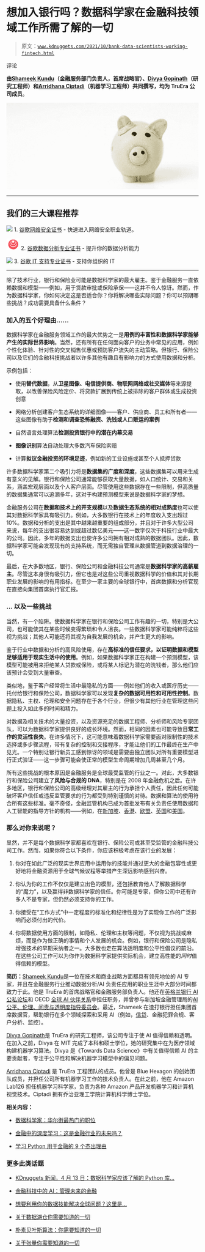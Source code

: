 # 想加入银行吗？数据科学家在金融科技领域工作所需了解的一切

> 原文：[`www.kdnuggets.com/2021/10/bank-data-scientists-working-fintech.html`](https://www.kdnuggets.com/2021/10/bank-data-scientists-working-fintech.html)

评论

**由[Shameek Kundu](https://www.linkedin.com/in/shameekkundu/?originalSubdomain=sg)（金融服务部门负责人，首席战略官）、[Divya Gopinath](https://www.linkedin.com/in/divyagopinath/)（研究工程师）和[Arridhana Ciptadi](https://www.linkedin.com/in/arridhana-ciptadi-a6922a92/)（机器学习工程师）共同撰写，均为 TruEra 公司成员**。

![](img/33544a80e7aa2b95d212d58e9b225a9b.png)

* * *

## 我们的三大课程推荐

![](img/0244c01ba9267c002ef39d4907e0b8fb.png) 1\. [谷歌网络安全证书](https://www.kdnuggets.com/google-cybersecurity) - 快速进入网络安全职业轨道。

![](img/e225c49c3c91745821c8c0368bf04711.png) 2\. [谷歌数据分析专业证书](https://www.kdnuggets.com/google-data-analytics) - 提升你的数据分析能力

![](img/0244c01ba9267c002ef39d4907e0b8fb.png) 3\. [谷歌 IT 支持专业证书](https://www.kdnuggets.com/google-itsupport) - 支持你组织的 IT

* * *

除了技术行业，银行和保险业可能是数据科学家的最大雇主。鉴于金融服务一直依赖数据和模型——例如，用于贷款审批或保险承保——这并不令人惊讶。然而，作为数据科学家，你如何决定这是否适合你？你将解决哪些实际问题？你可以预期哪些挑战？成功需要具备什么条件？

### 加入的五个好理由……

数据科学家在金融服务领域工作的最大优势之一是**用例的丰富性和数据科学家能够产生的实际世界影响**。当然，还有所有在任何面向客户的业务中常见的应用，例如个性化体验、针对性的交叉销售优惠或预防客户流失的主动策略。但银行、保险公司以及它们的金融科技挑战者以许多其他有趣且有影响力的方式使用数据和分析。

示例包括：

+   使用**替代数据**，从**卫星图像、电信提供商、物联网网络或社交媒体**等来源提取，以改善保险风险定价、将贷款扩展到传统上被排除的客户群体或生成投资创意

+   网络分析创建客户生态系统的详细图像——客户、供应商、员工和所有者——这些图像有助于**检测和调查恐怖融资、洗钱或人口贩运的案例**

+   自然语言处理算法**检测投资银行中的潜在内幕交易**

+   **图像识别**算法自动处理大多数汽车保险索赔

+   计算**拟议金融投资的环境足迹**，例如新的工业设施或甚至个人抵押贷款

许多数据科学家第二个吸引力将是**数据集的广度和深度**，这些数据集可以用来生成有意义的见解。银行和保险公司通常能够获取大量数据，如人口统计、交易和关系，涵盖宏观层面以及个人客户层面。尽管使用这些数据存在一些限制，但高质量的数据集通常可以追溯多年，这对于构建预测模型来说是数据科学家的梦想。

金融服务公司在**数据和技术上的开支规模**以及**数据生态系统的相对成熟度**也可以使其对数据科学家具有吸引力。例如，大多数银行在技术上的年度收入支出超过 10%。数据和分析的支出是其中越来越重要的组成部分，并且对于许多大型公司来说，每年的支出很容易达到或超过数亿美元——这一数字仅次于科技行业中最大的公司。因此，多年的数据支出也使许多公司拥有相对成熟的数据团队。因此，数据科学家可能会发现现有的支持系统，而无需独自管理从数据管道到数据治理的一切。

最后，在大多数地区，银行、保险公司和金融科技公司通常是**数据科学家的高薪雇主**。尽管这本身很有吸引力，但它也是对这些公司重视数据科学的价值和其对长期职业发展的影响的有用指标。在至少一家主要的全球银行中，首席数据和分析官现在直接向集团首席执行官汇报。

### … 以及一些挑战

当然，有一个陷阱。使数据科学家在银行和保险公司工作有趣的一切，特别是大公司，也可能使其在某些时候变得繁琐和令人沮丧。一些数据科学家可能纯粹将这些视为挑战；其他人可能还将其视为自我发展的机会，并产生更大的影响。

鉴于行业中数据和分析的高风险使用，存在**高标准的信任要求，以证明数据和模型足够适用于现实生活中的使用**。例如，如果数据科学家正在构建一个预测模型，该模型可能被用来拒绝某人贷款或保险，或将某人标记为潜在的洗钱者，那么他们应该预计会受到大量审查。

类似地，鉴于客户经常将生活中最隐私的方面——例如他们的收入或医疗历史——托付给银行和保险公司，数据科学家可以发现**复杂的数据可用性和可用性控制**。数据隐私、主权、伦理和安全问题存在于各个行业，但很少有其他行业在管理这些问题上投入如此多的时间和精力。

对数据及相关技术的大量投资，以及资源充足的数据工程师、分析师和风险专家团队，可以为数据科学家提供良好的成长环境。然而，相同的因素也可能导致**日常工作的灵活性丧失**。在许多情况下，这可能意味着数据科学家需要面对限制性的技术选择或多步骤流程，带有复杂的控制和交接程序，才能让他们的工作最终在生产中见光。一个特别让银行新员工感到惊讶的领域是需要由独立团队对所有重要模型进行正式验证——这一步骤可能会使正常的模型生命周期增加几周甚至几个月。

所有这些挑战的根本原因是金融服务是全球最受监管的行业之一。对此，大多数银行和保险公司建立了**风险与合规的 DNA**，特别是在 2008 年金融危机之后。在许多地区，银行和保险公司的高级经理对其雇主的行为承担个人责任，因此任何可能破坏客户信任或违反监管要求的行为都受到特别谨慎的对待。数据和算法的使用符合所有这些标准。毫不奇怪，金融监管机构已成为首批发布有关负责任使用数据和人工智能的指导方针的机构——例如，在[新加坡](https://www.mas.gov.sg/~/media/MAS/News%20and%20Publications/Monographs%20and%20Information%20Papers/FEAT%20Principles%20Final.pdf)、[香港](https://www.hkma.gov.hk/media/eng/doc/key-information/guidelines-and-circular/2019/20191101e1.pdf)、[欧盟](https://www.eiopa.europa.eu/media/news/eiopa-publishes-report-artificial-intelligence-governance-principles_en)、[英国](https://www.bankofengland.co.uk/speech/2020/dave-ramsden-opening-remarks-for-the-launch-of-aippf)和[美国](https://www.federalregister.gov/documents/2021/03/31/2021-06607/request-for-information-and-comment-on-financial-institutions-use-of-artificial-intelligence)。

### 那么对你来说呢？

显然，并不是每个数据科学家都喜欢在银行、保险公司或甚至受监管的金融科技公司工作。然而，如果你符合以下条件，你应该积极考虑在该行业的发展：

1.  你对在如此广泛的现实世界应用中运用你的技能并通过更大的金融包容性或更好地将金融资源用于全球气候议程等举措产生深远影响感到兴奋。

1.  你认为你的工作不仅仅是建立出色的模型，还包括教育他人了解数据科学的“魔力”，以及赢得非数据科学家的信任。你可能是专家，但你公司中还有许多人不是专家，但仍然必须支持你的工作。

1.  你接受在“工作方式”中一定程度的标准化和纪律性是为了实现你工作的广泛影响而必须付出的代价。

1.  你将数据使用方面的限制，如隐私、伦理和主权等问题，不仅视为挑战或麻烦，而是作为做正确的事情和个人发展的机会。例如，银行和保险公司是隐私增强技术的早期采纳者之一。大多数也走在算法透明度和公平性倡议的前沿。在这些公司工作可以为你作为数据科学家提供实际机会，建立高性能的*同时*值得信赖的模型。

**简历：**[Shameek Kundu](https://www.linkedin.com/in/shameekkundu/?originalSubdomain=sg)是一位在技术和商业战略方面都具有领先地位的 AI 专家，并且在金融服务行业推动数据分析/AI 负责任应用的职业生涯中大部分时间都致力于此。他是 TruEra 的首席战略官和金融服务部负责人。他还在[英格兰银行 AI 公私论坛](https://www.bankofengland.co.uk/events/2020/october/fintech-ai-public-private-forum)和 OECD [全球 AI 伙伴关系](https://gpai.ai/)中担任职务，并曾参与新加坡金融管理局的[AI 公平、伦理、问责与透明度指导委员会](https://www.mas.gov.sg/~/media/MAS/News%20and%20Publications/Monographs%20and%20Information%20Papers/FEAT%20Principles%20Final.pdf)。最近，Shameek 在渣打银行担任集团首席数据官，帮助银行在多个领域探索和采用 AI（例如，[信贷](https://www.sc.com/en/media/press-release/partnering-with-truera-to-tackle-unjust-bias-in-ai-assisted-decision-making/)、金融犯罪合规、客户分析、监控）。

[Divya Gopinath](https://www.linkedin.com/in/divyagopinath/)是 TruEra 的研究工程师，该公司专注于使 AI 值得信赖和透明。在加入之前，Divya 在 MIT 完成了本科和硕士学位，她的研究集中在为医疗领域构建机器学习算法。Divya 是《Towards Data Science》中有关值得信赖 AI 的主要贡献者，专注于公平性和解决机器学习模型中的偏见问题。

[Arridhana Ciptadi](https://www.linkedin.com/in/arridhana-ciptadi-a6922a92/) 是 TruEra 工程团队的成员。他曾是 Blue Hexagon 的创始团队成员，并担任公司所有机器学习工作的技术负责人。在此之前，他在 Amazon Lab126 担任机器学习科学家，负责为各种 Amazon 产品开发机器学习和计算机视觉技术。Ciptadi 拥有乔治亚理工学院计算机科学博士学位。

**相关内容：**

+   [数据科学家：华尔街最热门的职位](https://www.kdnuggets.com/2017/11/data-scientist-hottest-job-wall-street.html)

+   [金融中的深度学习：这是金融行业的未来吗？](https://www.kdnuggets.com/2020/07/deep-learning-finance-future-financial-industry.html)

+   [学习 Python 用于金融的 9 个杰出理由](https://www.kdnuggets.com/2021/09/9-outstanding-reasons-learn-python-finance.html)

### 更多此类话题

+   [KDnuggets 新闻，4 月 13 日：数据科学家应该了解的 Python 库…](https://www.kdnuggets.com/2022/n15.html)

+   [金融科技中的 AI：管理未来的金融](https://www.kdnuggets.com/2022/10/ai-fintech-managing-finance-future.html)

+   [想要利用你的数据技能解决全球问题？这里是…](https://www.kdnuggets.com/2022/04/jhu-want-data-skills-solve-global-problems.html)

+   [关于数据湖仓你需要知道的一切](https://www.kdnuggets.com/2022/09/everything-need-know-data-lakehouses.html)

+   [朴素贝叶斯算法：你需要知道的一切](https://www.kdnuggets.com/2020/06/naive-bayes-algorithm-everything.html)

+   [关于张量你需要知道的一切](https://www.kdnuggets.com/2022/05/everything-need-know-tensors.html)
